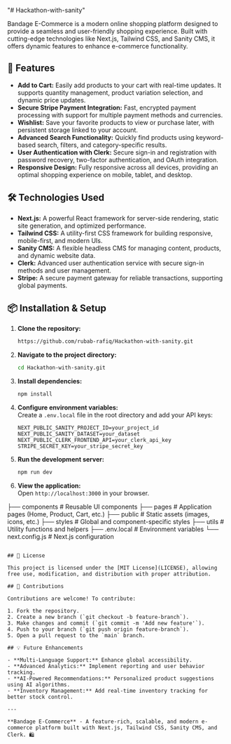 

"# Hackathon-with-sanity" 

Bandage E-Commerce is a modern online shopping platform designed to provide a seamless and user-friendly shopping experience. Built with cutting-edge technologies like Next.js, Tailwind CSS, and Sanity CMS, it offers dynamic features to enhance e-commerce functionality.

## 🚀 Features

- **Add to Cart:** Easily add products to your cart with real-time updates. It supports quantity management, product variation selection, and dynamic price updates.
- **Secure Stripe Payment Integration:** Fast, encrypted payment processing with support for multiple payment methods and currencies.
- **Wishlist:** Save your favorite products to view or purchase later, with persistent storage linked to your account.
- **Advanced Search Functionality:** Quickly find products using keyword-based search, filters, and category-specific results.
- **User Authentication with Clerk:** Secure sign-in and registration with password recovery, two-factor authentication, and OAuth integration.
- **Responsive Design:** Fully responsive across all devices, providing an optimal shopping experience on mobile, tablet, and desktop.

## 🛠️ Technologies Used

- **Next.js:** A powerful React framework for server-side rendering, static site generation, and optimized performance.
- **Tailwind CSS:** A utility-first CSS framework for building responsive, mobile-first, and modern UIs.
- **Sanity CMS:** A flexible headless CMS for managing content, products, and dynamic website data.
- **Clerk:** Advanced user authentication service with secure sign-in methods and user management.
- **Stripe:** A secure payment gateway for reliable transactions, supporting global payments.

## 📦 Installation & Setup

1. **Clone the repository:**  
   ```bash
   https://github.com/rubab-rafiq/Hackathon-with-sanity.git
   ```

2. **Navigate to the project directory:**  
   ```bash
   cd Hackathon-with-sanity.git
   ```

3. **Install dependencies:**  
   ```bash
   npm install
   ```

4. **Configure environment variables:**  
   Create a `.env.local` file in the root directory and add your API keys:
   ```env
   NEXT_PUBLIC_SANITY_PROJECT_ID=your_project_id
   NEXT_PUBLIC_SANITY_DATASET=your_dataset
   NEXT_PUBLIC_CLERK_FRONTEND_API=your_clerk_api_key
   STRIPE_SECRET_KEY=your_stripe_secret_key
   ```

5. **Run the development server:**  
   ```bash
   npm run dev
   ```

6. **View the application:**  
   Open `http://localhost:3000` in your browser.


├── components        # Reusable UI components
├── pages             # Application pages (Home, Product, Cart, etc.)
├── public            # Static assets (images, icons, etc.)
├── styles            # Global and component-specific styles
├── utils             # Utility functions and helpers
├── .env.local        # Environment variables
└── next.config.js    # Next.js configuration
```

## 📄 License

This project is licensed under the [MIT License](LICENSE), allowing free use, modification, and distribution with proper attribution.

## 🙌 Contributions

Contributions are welcome! To contribute:

1. Fork the repository.
2. Create a new branch (`git checkout -b feature-branch`).
3. Make changes and commit (`git commit -m 'Add new feature'`).
4. Push to your branch (`git push origin feature-branch`).
5. Open a pull request to the `main` branch.

## 💡 Future Enhancements

- **Multi-Language Support:** Enhance global accessibility.
- **Advanced Analytics:** Implement reporting and user behavior tracking.
- **AI-Powered Recommendations:** Personalized product suggestions using AI algorithms.
- **Inventory Management:** Add real-time inventory tracking for better stock control.

---

**Bandage E-Commerce** - A feature-rich, scalable, and modern e-commerce platform built with Next.js, Tailwind CSS, Sanity CMS, and Clerk. 🛍️

